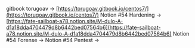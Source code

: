 gitbook torugoav ->  [https://torugoav.gitbook.io/centos7/](https://torugoav.gitbook.io/centos7/)
Notion #54 Hardening ->   [https://fate-sailboat-a78.notion.site/M-dulo-A-d1a18dda4704479d8b6442bed07564b6](https://fate-sailboat-a78.notion.site/M-dulo-A-d1a18dda4704479d8b6442bed07564b6)
Notion #54 Forense ->   []()
Notion #54 Pentest ->   []()
